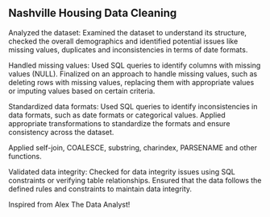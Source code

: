 ## Nashville Housing Data Cleaning

Analyzed the dataset: Examined the dataset to understand its structure, checked the overall demographics and identified potential issues like missing values, duplicates and inconsistencies in terms of date formats.

Handled missing values: Used SQL queries to identify columns with missing values (NULL). Finalized on an approach to handle missing values, 
such as deleting rows with missing values, replacing them with appropriate values or imputing values based on certain criteria.

Standardized data formats: Used SQL queries to identify inconsistencies in data formats, such as date formats or categorical values. 
Applied appropriate transformations to standardize the formats and ensure consistency across the dataset.

Applied self-join, COALESCE, substring, charindex, PARSENAME and other functions. 

Validated data integrity: Checked for data integrity issues using SQL constraints or verifying table relationships. 
Ensured that the data follows the defined rules and constraints to maintain data integrity.

Inspired from Alex The Data Analyst!
